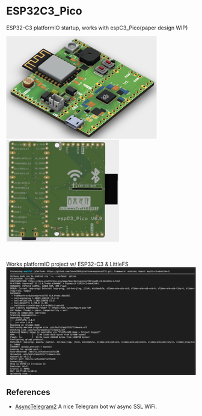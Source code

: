 # ESP32C3_Pico
 
 ESP32-C3 platformIO startup, works with espC3_Pico(paper design WIP) <br>

<img src= "hardware/espC3_Pico_Top.png" width=400><img src= "hardware/espC3_Pico_Bottom.png" width=300>
<br>
<br>
<br>

Works platformIO project w/ ESP32-C3 & LittleFS
<img src= "pic/ESP32C3.png">
 

## References
- [AsyncTelegram2](https://github.com/cotestatnt/AsyncTelegram2)  A nice Telegram bot w/ async SSL WiFi.
